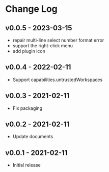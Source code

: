 # Change Log

## v0.0.5 - 2023-03-15

- repair multi-line select number format error
- support the right-click menu
- add plugin icon

## v0.0.4 - 2022-02-11

- Support capabilities.untrustedWorkspaces

## v0.0.3 - 2021-02-11

- Fix packaging

## v0.0.2 - 2021-02-11

- Update documents

## v0.0.1 - 2021-02-11

- Initial release
